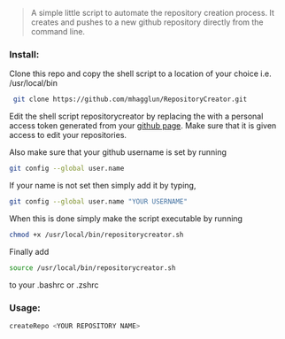 > A simple little script to automate the repository creation process. It creates and pushes to a new github repository directly from the command line.
### Install: 
Clone this repo and copy the shell script to a location of your choice i.e. /usr/local/bin 
```bash
 git clone https://github.com/mhagglun/RepositoryCreator.git
```
Edit the shell script repositorycreator by replacing the <oAUTH token> with a personal access token generated from your [github page](https://help.github.com/en/articles/creating-a-personal-access-token-for-the-command-line). Make sure that it is given access to edit your repositories.

Also make sure that your github username is set by running
```bash
git config --global user.name
```
If your name is not set then simply add it by typing,
```bash
git config --global user.name "YOUR USERNAME"
```
When this is done simply make the script executable by running 
```bash
chmod +x /usr/local/bin/repositorycreator.sh
```

Finally add 
```bash
source /usr/local/bin/repositorycreator.sh
```
to your .bashrc or .zshrc

### Usage:
```bash
createRepo <YOUR REPOSITORY NAME>
```
